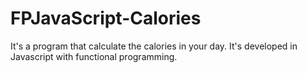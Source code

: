 # FPJavaScript-Calories
It's a program that calculate the  calories  in your day. It's developed in Javascript with functional programming. 
